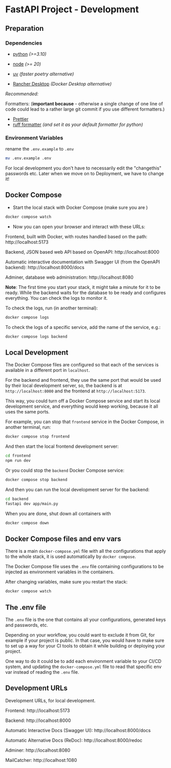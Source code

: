 # FastAPI Project - Development

## Preparation

### Dependencies

- [python](https://www.python.org/downloads/) _(>=3.10)_

- [node](https://nodejs.org/en/learn/getting-started/how-to-install-nodejs) _(>= 20)_

- [uv](https://docs.astral.sh/uv/getting-started/installation/) _(faster poetry alternative)_

- [Rancher Desktop](https://docs.rancherdesktop.io/getting-started/installation/) _(Docker Desktop alternative)_

_Recommended:_

Formatters: (**important because** - otherwise a single change of one line of code could lead to a rather large git commit if you use different formatters.)

- [Prettier](https://prettier.io/docs/en/editors)
- [ruff formatter](https://marketplace.visualstudio.com/items?itemName=charliermarsh.ruff) _(and set it as your default formatter for python)_

### Environment Variables

rename the `.env.example` to `.env`

```bash
mv .env.example .env
```

For local development you don't have to necessarily edit the "changethis" passwords etc. Later when we move on to Deployment, we have to change it!

## Docker Compose

- Start the local stack with Docker Compose (make sure you are )

```bash
docker compose watch
```

- Now you can open your browser and interact with these URLs:

Frontend, built with Docker, with routes handled based on the path: http://localhost:5173

Backend, JSON based web API based on OpenAPI: http://localhost:8000

Automatic interactive documentation with Swagger UI (from the OpenAPI backend): http://localhost:8000/docs

Adminer, database web administration: http://localhost:8080

**Note**: The first time you start your stack, it might take a minute for it to be ready. While the backend waits for the database to be ready and configures everything. You can check the logs to monitor it.

To check the logs, run (in another terminal):

```bash
docker compose logs
```

To check the logs of a specific service, add the name of the service, e.g.:

```bash
docker compose logs backend
```

## Local Development

The Docker Compose files are configured so that each of the services is available in a different port in `localhost`.

For the backend and frontend, they use the same port that would be used by their local development server, so, the backend is at `http://localhost:8000` and the frontend at `http://localhost:5173`.

This way, you could turn off a Docker Compose service and start its local development service, and everything would keep working, because it all uses the same ports.

For example, you can stop that `frontend` service in the Docker Compose, in another terminal, run:

```bash
docker compose stop frontend
```

And then start the local frontend development server:

```bash
cd frontend
npm run dev
```

Or you could stop the `backend` Docker Compose service:

```bash
docker compose stop backend
```

And then you can run the local development server for the backend:

```bash
cd backend
fastapi dev app/main.py
```

When you are done, shut down all containers with

```bash
docker compose down
```

## Docker Compose files and env vars

There is a main `docker-compose.yml` file with all the configurations that apply to the whole stack, it is used automatically by `docker compose`.

The Docker Compose file uses the `.env` file containing configurations to be injected as environment variables in the containers.

After changing variables, make sure you restart the stack:

```bash
docker compose watch
```

## The .env file

The `.env` file is the one that contains all your configurations, generated keys and passwords, etc.

Depending on your workflow, you could want to exclude it from Git, for example if your project is public. In that case, you would have to make sure to set up a way for your CI tools to obtain it while building or deploying your project.

One way to do it could be to add each environment variable to your CI/CD system, and updating the `docker-compose.yml` file to read that specific env var instead of reading the `.env` file.

## Development URLs

Development URLs, for local development.

Frontend: http://localhost:5173

Backend: http://localhost:8000

Automatic Interactive Docs (Swagger UI): http://localhost:8000/docs

Automatic Alternative Docs (ReDoc): http://localhost:8000/redoc

Adminer: http://localhost:8080

MailCatcher: http://localhost:1080
